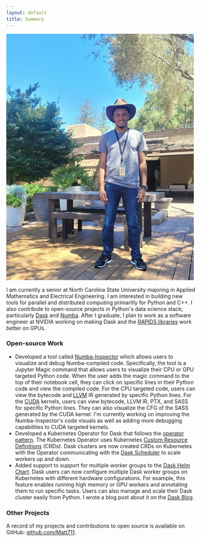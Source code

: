 ```yaml
---
layout: default
title: Summary
---
```

![image](/pdfs/95479.jpg)

I am currently a senior at North Carolina State University majoring in Applied
Mathematics and Electrical Engineering. I am interested in building new tools for parallel and distributed computing primaritly for Python and C++. I also contribute
to open-source projects in Python's data science stack; particularly [Dask](https://dask.org/) and [Numba](https://numba.pydata.org/). After I graduate, I plan to work as a software engineer at NVIDIA working on making Dask and the [RAPIDS libraries](https://rapids.ai/) work better on GPUs.


### Open-source Work
* Developed a tool called [Numba-Inspector](https://github.com/Matt711/numba-inspector) which allows users to visualize and debug Numba-compiled code. Specifically, the tool is a Jupyter Magic command that allows users to visualize their CPU or GPU targeted Python code. When the user adds the magic command to the top of their notebook cell, they can click on specific lines in their Python code and view the compiled code. For the CPU targeted code, users can view the bytecode and [LLVM](https://llvm.org/) IR generated by specific Python lines. For the [CUDA](https://en.wikipedia.org/wiki/CUDA) kernels, users can view bytecode, LLVM IR, PTX, and SASS for specific Python lines. They can also visualize the CFG of the SASS generated by the CUDA kernel. I'm currently working on improving the Numba-Inspector's code visuals as well as adding more debugging capabilities to CUDA targeted kernels.
* Developed a Kubernetes Operator for Dask that follows the [operator pattern](https://kubernetes.io/docs/concepts/extend-kubernetes/operator/). The Kubernetes Operator uses Kubernetes [Custom Resource Definitions](https://kubernetes.io/docs/concepts/extend-kubernetes/api-extension/custom-resources/) (CRDs). Dask clusters are now created CRDs on Kubernetes with the Operator communicating with the [Dask Scheduler](https://docs.dask.org/en/stable/scheduler-overview.html) to scale workers up and down. 
* Added support to support for multiple worker groups to the [Dask Helm Chart](https://github.com/dask/helm-chart). Dask users can now configure multiple Dask worker groups on Kubernetes with different hardware configurations. For example, this feature enables running high memory or GPU workers and annotating them to run specific tasks. Users can also manage and scale their Dask cluster easily from Python. I wrote a blog post about it on the [Dask Blog](https://blog.dask.org/2022/02/17/helm-multiple-worker-groups).

### Other Projects
A record of my projects and contributions to open source is available on GitHub:
[github.com/Matt711](https://github.com/Matt711).